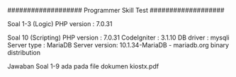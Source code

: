 ###################
Programmer Skill Test
###################

Soal 1-3 (Logic)
PHP version : 7.0.31

Soal 10 (Scripting)
PHP version : 7.0.31
CodeIgniter : 3.1.10
DB driver	: mysqli
Server type : MariaDB
Server version: 10.1.34-MariaDB - mariadb.org binary distribution

Jawaban Soal 1-9 ada pada file dokumen kiostx.pdf


